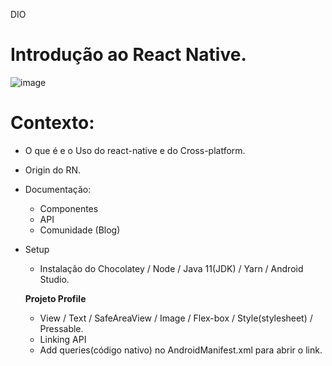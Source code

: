 DIO
# Introdução ao React Native.

![image](https://user-images.githubusercontent.com/88831927/170849099-71d3b7ec-74cd-411d-a2e9-138f9d470991.png)

# Contexto:

- O que é e o Uso do react-native e do Cross-platform.
- Origin do RN.
- Documentação:
  - Componentes
  - API
  - Comunidade (Blog)
- Setup
  - Instalação do Chocolatey / Node / Java 11(JDK) / Yarn / Android Studio.

   **Projeto Profile**
    - View / Text / SafeAreaView / Image / Flex-box / Style(stylesheet) /  Pressable.
    - Linking API
    - Add queries(código nativo) no AndroidManifest.xml para abrir o link.
